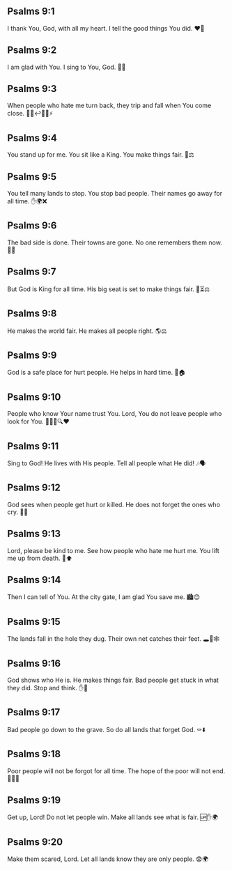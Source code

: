 ## Psalms 9:1
I thank You, God, with all my heart. I tell the good things You did. ❤️🙌
## Psalms 9:2
I am glad with You. I sing to You, God. 🎵😊
## Psalms 9:3
When people who hate me turn back, they trip and fall when You come close. 🏃‍♂️↩️😵‍💫⚡️
## Psalms 9:4
You stand up for me. You sit like a King. You make things fair. 👑⚖️
## Psalms 9:5
You tell many lands to stop. You stop bad people. Their names go away for all time. ✋🌍❌
## Psalms 9:6
The bad side is done. Their towns are gone. No one remembers them now. 🧱💨
## Psalms 9:7
But God is King for all time. His big seat is set to make things fair. 👑⏳⚖️
## Psalms 9:8
He makes the world fair. He makes all people right. 🌎⚖️
## Psalms 9:9
God is a safe place for hurt people. He helps in hard time. 🛟🏠
## Psalms 9:10
People who know Your name trust You. Lord, You do not leave people who look for You. 🧑‍🤝‍🧑🔍❤️
## Psalms 9:11
Sing to God! He lives with His people. Tell all people what He did! 🎶🗣️
## Psalms 9:12
God sees when people get hurt or killed. He does not forget the ones who cry. 👀😢
## Psalms 9:13
Lord, please be kind to me. See how people who hate me hurt me. You lift me up from death. 🙏⬆️
## Psalms 9:14
Then I can tell of You. At the city gate, I am glad You save me. 🏙️😊
## Psalms 9:15
The lands fall in the hole they dug. Their own net catches their feet. 🕳️🦶🕸️
## Psalms 9:16
God shows who He is. He makes things fair. Bad people get stuck in what they did. Stop and think. ✋🧠
## Psalms 9:17
Bad people go down to the grave. So do all lands that forget God. ⚰️⬇️
## Psalms 9:18
Poor people will not be forgot for all time. The hope of the poor will not end. 🧒🍞✨
## Psalms 9:19
Get up, Lord! Do not let people win. Make all lands see what is fair. 🆙✋🌍
## Psalms 9:20
Make them scared, Lord. Let all lands know they are only people. 😨🌍
